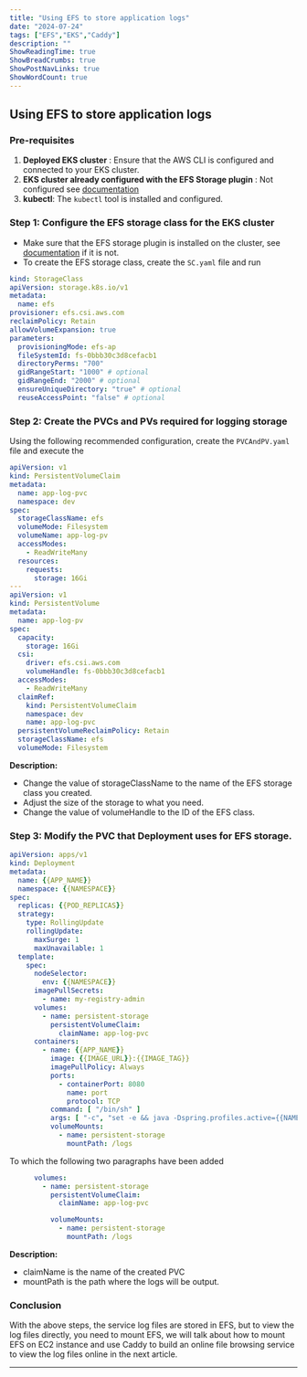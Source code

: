 ```yaml
---
title: "Using EFS to store application logs"
date: "2024-07-24"
tags: ["EFS","EKS","Caddy"]
description: ""
ShowReadingTime: true
ShowBreadCrumbs: true
ShowPostNavLinks: true
ShowWordCount: true
---
```


## Using EFS to store application logs

### Pre-requisites

1. **Deployed EKS cluster** : Ensure that the AWS CLI is configured and connected to your EKS cluster.
2. **EKS cluster already configured with the EFS Storage plugin** : Not configured see [documentation](https://docs.aws.amazon.com/eks/latest/userguide/efs-csi.html)
3. **kubectl**: The `kubectl` tool is installed and configured.

### Step 1: Configure the EFS storage class for the EKS cluster

 - Make sure that the EFS storage plugin is installed on the cluster, see [documentation](https://docs.aws.amazon.com/eks/latest/userguide/efs-csi.html) if it is not.
 - To create the EFS storage class, create the `SC.yaml` file and run

```yaml
kind: StorageClass
apiVersion: storage.k8s.io/v1
metadata:
  name: efs
provisioner: efs.csi.aws.com
reclaimPolicy: Retain
allowVolumeExpansion: true
parameters:
  provisioningMode: efs-ap
  fileSystemId: fs-0bbb30c3d8cefacb1
  directoryPerms: "700"
  gidRangeStart: "1000" # optional
  gidRangeEnd: "2000" # optional
  ensureUniqueDirectory: "true" # optional
  reuseAccessPoint: "false" # optional
```

### Step 2: Create the PVCs and PVs required for logging storage

Using the following recommended configuration, create the `PVCAndPV.yaml` file and execute the

```yaml
apiVersion: v1
kind: PersistentVolumeClaim
metadata:
  name: app-log-pvc
  namespace: dev
spec:
  storageClassName: efs
  volumeMode: Filesystem
  volumeName: app-log-pv
  accessModes:
    - ReadWriteMany
  resources:
    requests:
      storage: 16Gi
---
apiVersion: v1
kind: PersistentVolume
metadata:
  name: app-log-pv
spec:
  capacity:
    storage: 16Gi
  csi:
    driver: efs.csi.aws.com
    volumeHandle: fs-0bbb30c3d8cefacb1
  accessModes:
    - ReadWriteMany
  claimRef:
    kind: PersistentVolumeClaim
    namespace: dev
    name: app-log-pvc
  persistentVolumeReclaimPolicy: Retain
  storageClassName: efs
  volumeMode: Filesystem
```
**Description:**
 - Change the value of storageClassName to the name of the EFS storage class you created.
 - Adjust the size of the storage to what you need.
 - Change the value of volumeHandle to the ID of the EFS class.

### Step 3: Modify the PVC that Deployment uses for EFS storage.

```yaml
apiVersion: apps/v1
kind: Deployment
metadata:
  name: {{APP_NAME}}
  namespace: {{NAMESPACE}}
spec:
  replicas: {{POD_REPLICAS}}
  strategy:
    type: RollingUpdate
    rollingUpdate:
      maxSurge: 1
      maxUnavailable: 1
  template:
    spec:
      nodeSelector:
        env: {{NAMESPACE}}
      imagePullSecrets:
        - name: my-registry-admin
      volumes:
        - name: persistent-storage
          persistentVolumeClaim:
            claimName: app-log-pvc
      containers:
        - name: {{APP_NAME}}
          image: {{IMAGE_URL}}:{{IMAGE_TAG}}
          imagePullPolicy: Always
          ports:
            - containerPort: 8080
              name: port
              protocol: TCP
          command: [ "/bin/sh" ]
          args: [ "-c", "set -e && java -Dspring.profiles.active={{NAMESPACE}} -Dserver.port=8080 -jar app.jar" ]
          volumeMounts:
            - name: persistent-storage
              mountPath: /logs
```

To which the following two paragraphs have been added

```yaml
      volumes:
        - name: persistent-storage
          persistentVolumeClaim:
            claimName: app-log-pvc
```

```yaml
          volumeMounts:
            - name: persistent-storage
              mountPath: /logs
```

**Description:**
 - claimName is the name of the created PVC
 - mountPath is the path where the logs will be output.

### Conclusion

With the above steps, the service log files are stored in EFS, but to view the log files directly, you need to mount EFS, we will talk about how to mount EFS on EC2 instance and use Caddy to build an online file browsing service to view the log files online in the next article.

------

